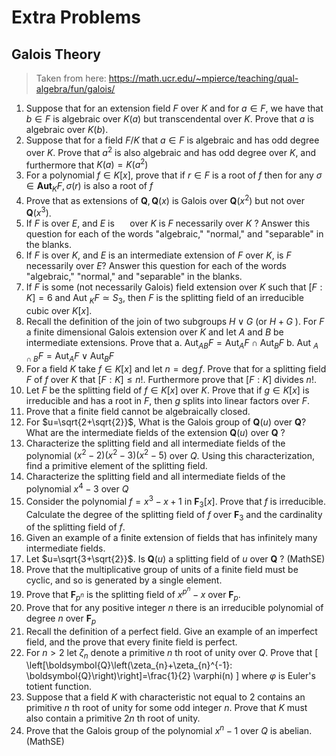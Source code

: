 # Extra Problems

## Galois Theory

> Taken from here: <https://math.ucr.edu/~mpierce/teaching/qual-algebra/fun/galois/>

1. Suppose that for an extension field $F$ over $K$ and for $a \in F$, we have that $b \in F$ is algebraic over $K(a)$ but transcendental over $K$. Prove that $a$ is algebraic over $K(b)$.
2. Suppose that for a field $F / K$ that $a \in F$ is algebraic and has odd degree over $K$. Prove that $a^{2}$ is also algebraic and has odd degree over $K$, and furthermore that $K(a)=K\left(a^{2}\right)$
3. For a polynomial $f \in K[x]$, prove that if $r \in F$ is a root of $f$ then for any $\sigma \in \mathbf{A u t}_{K} F, \sigma(r)$ is also a root of $f$
4. Prove that as extensions of $\boldsymbol{Q}, \boldsymbol{Q}(x)$ is Galois over $\boldsymbol{Q}\left(x^{2}\right)$ but not over $\boldsymbol{Q}\left(x^{3}\right)$.
5. If $F$ is over $E$, and $E$ is $\quad$ over $K$ is $F$ necessarily over $K$ ? Answer this question for each of the words "algebraic," "normal," and "separable" in the blanks.
6. If $F$ is over $K$, and $E$ is an intermediate extension of $F$ over $K$, is $F$
necessarily over $E ?$ Answer this question for each of the words "algebraic," "normal," and "separable" in the blanks.
7. If $F$ is some (not necessarily Galois) field extension over $K$ such that $[F: K]=6$ and Aut $_{K} F \simeq S_{3}$, then $F$ is the splitting field of an irreducible cubic over $K[x]$.
8. Recall the definition of the join of two subgroups $H \vee G$ (or $H+G$ ). For $F$ a finite dimensional Galois extension over $K$ and let $A$ and $B$ be intermediate extensions. Prove that
a. $\operatorname{Aut}_{A B} F=\mathrm{Aut}_{A} F \cap \mathrm{Aut}_{B} F$
b. Aut $_{A \cap B} F=\mathrm{Aut}_{A} F \vee \mathrm{Aut}_{B} F$
9. For a field $K$ take $f \in K[x]$ and let $n=\operatorname{deg} f$. Prove that for a splitting field $F$ of $f$ over $K$ that $[F: K] \leq n !$. Furthermore prove that $[F: K]$ divides $n !$.
10. Let $F$ be the splitting field of $f \in K[x]$ over $K$. Prove that if $g \in K[x]$ is irreducible and has a root in $F$, then $g$ splits into linear factors over $F$.
11. Prove that a finite field cannot be algebraically closed.
12. For $u=\sqrt{2+\sqrt{2}}$, What is the Galois group of $\boldsymbol{Q}(u)$ over $\boldsymbol{Q} ?$ What are the intermediate fields of the extension $\boldsymbol{Q}(u)$ over $\boldsymbol{Q}$ ?
13. Characterize the splitting field and all intermediate fields of the polynomial $\left(x^{2}-2\right)\left(x^{2}-3\right)\left(x^{2}-5\right)$ over $Q$. Using this characterization, find a primitive element of the splitting field.
14. Characterize the splitting field and all intermediate fields of the polynomial $x^{4}-3$ over $Q$
15. Consider the polynomial $f=x^{3}-x+1$ in $\boldsymbol{F}_{3}[x]$. Prove that $f$ is irreducible. Calculate the degree of the splitting field of $f$ over $\boldsymbol{F}_{3}$ and the cardinality of the splitting field of $f$.
16. Given an example of a finite extension of fields that has infinitely many intermediate fields.
17. Let $u=\sqrt{3+\sqrt{2}}$. Is $\boldsymbol{Q}(u)$ a splitting field of $u$ over $\boldsymbol{Q}$ ? (MathSE)
18. Prove that the multiplicative group of units of a finite field must be cyclic, and so is generated by a single element.
19. Prove that $\boldsymbol{F}_{p^{n}}$ is the splitting field of $x^{p^{n}}-x$ over $\boldsymbol{F}_{p}$.
20. Prove that for any positive integer $n$ there is an irreducible polynomial of degree $n$ over $\boldsymbol{F}_{p}$
21. Recall the definition of a perfect field. Give an example of an imperfect field, and the prove that every finite field is perfect.
22. For $n>2$ let $\zeta_{n}$ denote a primitive $n$ th root of unity over $Q$. Prove that
\[
\left[\boldsymbol{Q}\left(\zeta_{n}+\zeta_{n}^{-1}: \boldsymbol{Q}\right)\right]=\frac{1}{2} \varphi(n)
\]
where $\varphi$ is Euler's totient function.
23. Suppose that a field $K$ with characteristic not equal to 2 contains an primitive $n$ th root of unity for some odd integer $n$. Prove that $K$ must also contain a primitive $2 n$ th root of unity.
24. Prove that the Galois group of the polynomial $x^{n}-1$ over $Q$ is abelian. (MathSE)
